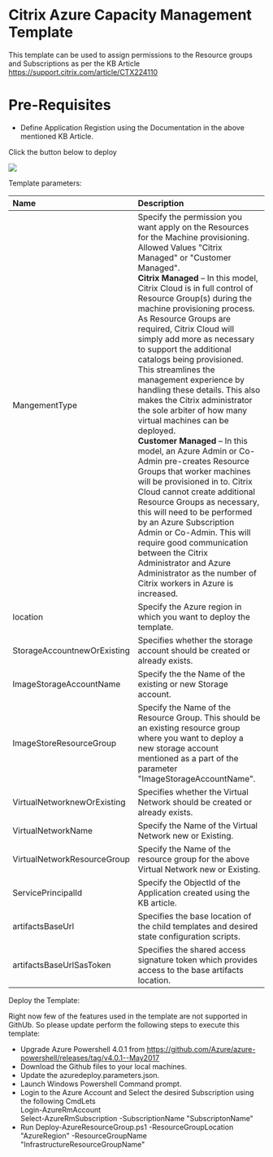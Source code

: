 # Citrix Azure Capacity Management Template

This template can be used to assign permissions to the Resource groups and Subscriptions as per the KB Article https://support.citrix.com/article/CTX224110

# Pre-Requisites
 
* Define Application Registion using the Documentation in the above mentioned KB Article.
 
Click the button below to deploy

<a href="https://portal.azure.com/#create/Microsoft.Template/uri/https%3A%2F%2Fraw.githubusercontent.com%2FAsraFatima%2FARMTemplate%2Fmaster%2Fazuredeploy.json" target="_blank">
    <img src="http://azuredeploy.net/deploybutton.png"/>
</a>

Template parameters:

| Name   | Description    |
|:--- |:---|
| MangementType | Specify the permission you want apply on the Resources for the Machine provisioning. Allowed Values "Citrix Managed" or "Customer Managed".<br> <b> Citrix Managed</b> – In this model, Citrix Cloud is in full control of Resource Group(s) during the machine provisioning process.  As Resource Groups are required, Citrix Cloud will simply add more as necessary to support the additional catalogs being provisioned.  This streamlines the management experience by handling these details.  This also makes the Citrix administrator the sole arbiter of how many virtual machines can be deployed.<br> <b> Customer Managed </b> – In this model, an Azure Admin or Co-Admin pre-creates Resource Groups that worker machines will be provisioned in to.  Citrix Cloud cannot create additional Resource Groups as necessary, this will need to be performed by an Azure Subscription Admin or Co-Admin.  This will require good communication between the Citrix Administrator and Azure Administrator as the number of Citrix workers in Azure is increased.| 
|location| Specify the Azure region in which you want to deploy the template. |
| StorageAccountnewOrExisting | Specifies whether the storage account should be created or already exists. | 
| ImageStorageAccountName | Specify the the Name of the existing or new Storage account. | 
| ImageStoreResourceGroup | Specify the Name of the Resource Group. This should be an existing resource group where you want to deploy a new storage account mentioned as a part of the parameter "ImageStorageAccountName". |
| VirtualNetworknewOrExisting | Specifies whether the Virtual Network should be created or already exists. | 
| VirtualNetworkName | Specify the Name of the Virtual Network new or Existing.|
| VirtualNetworkResourceGroup | Specify the Name of the resource group for the above Virtual Network new or Existing.|
| ServicePrincipalId | Specify the ObjectId of the Application created using the KB article.|
| artifactsBaseUrl | Specifies the base location of the child templates and desired state configuration scripts. | 
| artifactsBaseUrlSasToken | Specifies the shared access signature token which provides access to the base artifacts location. | 

Deploy the Template:

Right now few of the features used in the template are not supported in GithUb. So please update perform the following steps to execute this template:
* Upgrade Azure Powershell 4.0.1 from https://github.com/Azure/azure-powershell/releases/tag/v4.0.1--May2017 
* Download the Github files to your local machines.
* Update the azuredeploy.parameters.json.
* Launch Windows Powershell Command prompt.
* Login to the Azure Account and Select the desired Subscription using the following CmdLets
      <br> Login-AzureRmAccount
      <br> Select-AzureRmSubscription -SubscriptionName "SubscriptonName"
 * Run Deploy-AzureResourceGroup.ps1 -ResourceGroupLocation "AzureRegion" -ResourceGroupName "InfrastructureResourceGroupName"
